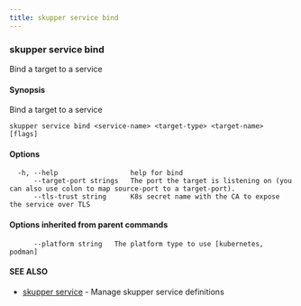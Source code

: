```yaml
---
title: skupper service bind
---
```

### skupper service bind

Bind a target to a service

#### Synopsis

Bind a target to a service

```
skupper service bind <service-name> <target-type> <target-name> [flags]
```

#### Options

```
  -h, --help                  help for bind
      --target-port strings   The port the target is listening on (you can also use colon to map source-port to a target-port).
      --tls-trust string      K8s secret name with the CA to expose the service over TLS
```

#### Options inherited from parent commands

```
      --platform string   The platform type to use [kubernetes, podman]
```

#### SEE ALSO

* [skupper service](skupper_service.html)	 - Manage skupper service definitions

<!-- ###### Auto generated by spf13/cobra on 1-Feb-2024
 -->